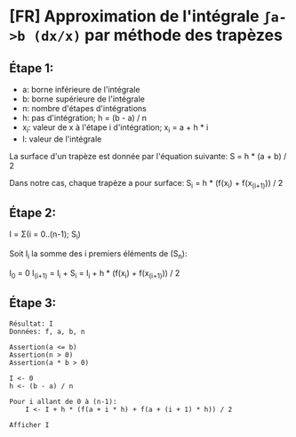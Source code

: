 # [FR] Approximation de l'intégrale `ʃa->b (dx/x)` par méthode des trapèzes

## Étape 1:

- a: borne inférieure de l'intégrale
- b: borne supérieure de l'intégrale
- n: nombre d'étapes d'intégrations
- h: pas d'intégration; h = (b - a) / n
- x<sub>i</sub>: valeur de x à l'étape i d'intégration; x<sub>i</sub> = a + h * i
- I: valeur de l'intégrale

La surface d'un trapèze est donnée par l'équation suivante: S = h * (a + b) / 2

Dans notre cas, chaque trapèze a pour surface: S<sub>i</sub> = h * (f(x<sub>i</sub>) + f(x<sub>(i+1)</sub>)) / 2

## Étape 2:

I = Σ(i = 0..(n-1); S<sub>i</sub>)

Soit I<sub>i</sub> la somme des i premiers éléments de (S<sub>n</sub>):

I<sub>0</sub> = 0
I<sub>(i+1)</sub> = I<sub>i</sub> + S<sub>i</sub> = I<sub>i</sub> + h * (f(x<sub>i</sub>) + f(x<sub>(i+1)</sub>)) / 2

## Étape 3:

```
Résultat: I
Données: f, a, b, n

Assertion(a <= b)
Assertion(n > 0)
Assertion(a * b > 0)

I <- 0
h <- (b - a) / n

Pour i allant de 0 à (n-1):
    I <- I + h * (f(a + i * h) + f(a + (i + 1) * h)) / 2

Afficher I
```
